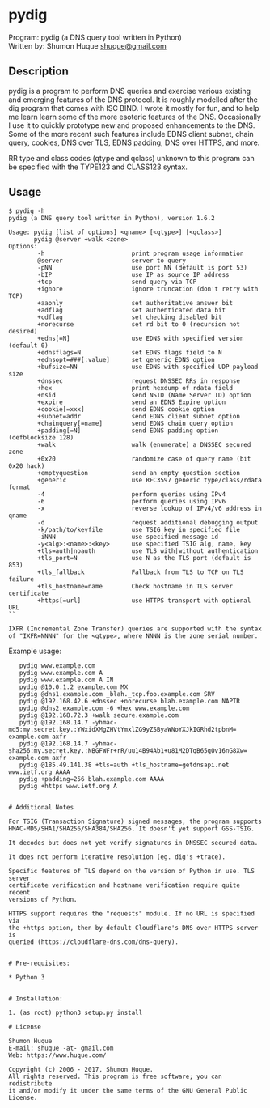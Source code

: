 # pydig

Program:	pydig (a DNS query tool written in Python)  
Written by:	Shumon Huque <shuque@gmail.com>  

## Description

pydig is a program to perform DNS queries and exercise various existing
and emerging features of the DNS protocol. It is roughly modelled after the
dig program that comes with ISC BIND. I wrote it mostly for fun, and to
help me learn learn some of the more esoteric features of the DNS. Occasionally
I use it to quickly prototype new and proposed enhancements to the DNS. Some of
the more recent such features include EDNS client subnet, chain query, cookies,
DNS over TLS, EDNS padding, DNS over HTTPS, and more.

RR type and class codes (qtype and qclass) unknown to this program can be
specified with the TYPE123 and CLASS123 syntax.

## Usage

```
$ pydig -h
pydig (a DNS query tool written in Python), version 1.6.2

Usage: pydig [list of options] <qname> [<qtype>] [<qclass>]
       pydig @server +walk <zone>
Options:
        -h                        print program usage information
        @server                   server to query
        -pNN                      use port NN (default is port 53)
        -bIP                      use IP as source IP address
        +tcp                      send query via TCP
        +ignore                   ignore truncation (don't retry with TCP)
        +aaonly                   set authoritative answer bit
        +adflag                   set authenticated data bit
        +cdflag                   set checking disabled bit
        +norecurse                set rd bit to 0 (recursion not desired)
        +edns[=N]                 use EDNS with specified version (default 0)
        +ednsflags=N              set EDNS flags field to N
        +ednsopt=###[:value]      set generic EDNS option
        +bufsize=NN               use EDNS with specified UDP payload size
        +dnssec                   request DNSSEC RRs in response
        +hex                      print hexdump of rdata field
        +nsid                     send NSID (Name Server ID) option
        +expire                   send an EDNS Expire option
        +cookie[=xxx]             send EDNS cookie option
        +subnet=addr              send EDNS client subnet option
        +chainquery[=name]        send EDNS chain query option
        +padding[=N]              send EDNS padding option (defblocksize 128)
        +walk                     walk (enumerate) a DNSSEC secured zone
        +0x20                     randomize case of query name (bit 0x20 hack)
        +emptyquestion            send an empty question section
        +generic                  use RFC3597 generic type/class/rdata format
        -4                        perform queries using IPv4
        -6                        perform queries using IPv6
        -x                        reverse lookup of IPv4/v6 address in qname
        -d                        request additional debugging output
        -k/path/to/keyfile        use TSIG key in specified file
        -iNNN                     use specified message id
        -y<alg>:<name>:<key>      use specified TSIG alg, name, key
        +tls=auth|noauth          use TLS with|without authentication
        +tls_port=N               use N as the TLS port (default is 853)
        +tls_fallback             Fallback from TLS to TCP on TLS failure
        +tls_hostname=name        Check hostname in TLS server certificate
        +https[=url]              use HTTPS transport with optional URL
``

IXFR (Incremental Zone Transfer) queries are supported with the syntax
of "IXFR=NNNN" for the <qtype>, where NNNN is the zone serial number.

```
Example usage:

       pydig www.example.com
       pydig www.example.com A
       pydig www.example.com A IN
       pydig @10.0.1.2 example.com MX
       pydig @dns1.example.com _blah._tcp.foo.example.com SRV
       pydig @192.168.42.6 +dnssec +norecurse blah.example.com NAPTR
       pydig @dns2.example.com -6 +hex www.example.com
       pydig @192.168.72.3 +walk secure.example.com
       pydig @192.168.14.7 -yhmac-md5:my.secret.key.:YWxidXMgZHVtYmxlZG9yZSByaWNoYXJkIGRhd2tpbnM= example.com axfr
       pydig @192.168.14.7 -yhmac-sha256:my.secret.key.:NBGFWFr+rR/uu14B94Ab1+u81M2DTqB65gOv16nG8Xw= example.com axfr
       pydig @185.49.141.38 +tls=auth +tls_hostname=getdnsapi.net www.ietf.org AAAA
       pydig +padding=256 blah.example.com AAAA
       pydig +https www.ietf.org A
```

# Additional Notes

For TSIG (Transaction Signature) signed messages, the program supports
HMAC-MD5/SHA1/SHA256/SHA384/SHA256. It doesn't yet support GSS-TSIG.

It decodes but does not yet verify signatures in DNSSEC secured data.

It does not perform iterative resolution (eg. dig's +trace).

Specific features of TLS depend on the version of Python in use. TLS server
certificate verification and hostname verification require quite recent
versions of Python.

HTTPS support requires the "requests" module. If no URL is specified via
the +https option, then by default Cloudflare's DNS over HTTPS server is
queried (https://cloudflare-dns.com/dns-query).


# Pre-requisites:

* Python 3


# Installation:

1. (as root) python3 setup.py install

# License

Shumon Huque
E-mail: shuque -at- gmail.com
Web: https://www.huque.com/

Copyright (c) 2006 - 2017, Shumon Huque. 
All rights reserved. This program is free software; you can redistribute 
it and/or modify it under the same terms of the GNU General Public License.
